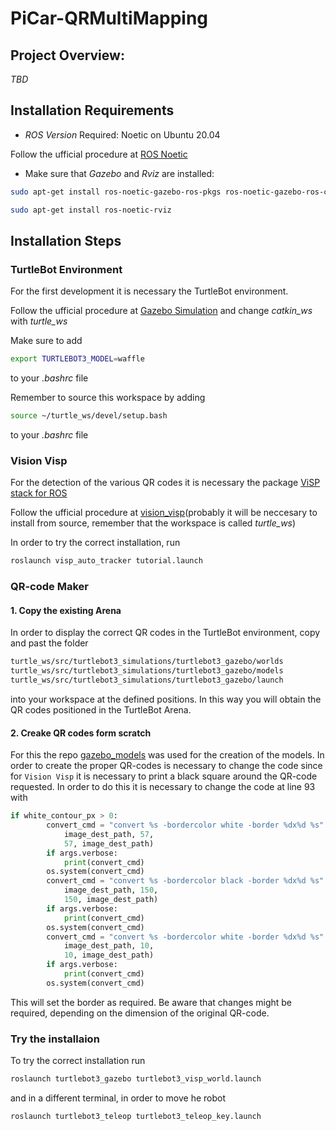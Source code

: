 # PiCar-QRMultiMapping

## Project Overview:

_TBD_

## Installation Requirements

- _ROS Version_ Required: Noetic on Ubuntu 20.04

Follow the ufficial procedure at [ROS Noetic](http://wiki.ros.org/noetic/Installation/Ubuntu)

- Make sure that _Gazebo_ and _Rviz_ are installed:

```bash
sudo apt-get install ros-noetic-gazebo-ros-pkgs ros-noetic-gazebo-ros-control
```

```bash
sudo apt-get install ros-noetic-rviz
```

## Installation Steps

### TurtleBot Environment

For the first development it is necessary the TurtleBot environment.

Follow the ufficial procedure at [Gazebo Simulation](https://emanual.robotis.com/docs/en/platform/turtlebot3/simulation/#gazebo-simulation) and change _catkin_ws_ with _turtle_ws_

Make sure to add

```bash
export TURTLEBOT3_MODEL=waffle
```

to your _.bashrc_ file

Remember to source this workspace by adding

```bash
source ~/turtle_ws/devel/setup.bash
```

to your _.bashrc_ file

### Vision Visp

For the detection of the various QR codes it is necessary the package [ViSP stack for ROS](https://github.com/lagadic/vision_visp/tree/noetic)

Follow the ufficial procedure at [vision_visp](http://wiki.ros.org/vision_visp)(probably it will be neccesary to install from source, remember that the workspace is called _turtle_ws_)

In order to try the correct installation, run

```bash
roslaunch visp_auto_tracker tutorial.launch
```

### QR-code Maker

#### 1. Copy the existing Arena

In order to display the correct QR codes in the TurtleBot environment, copy and past the folder

```bash
turtle_ws/src/turtlebot3_simulations/turtlebot3_gazebo/worlds
turtle_ws/src/turtlebot3_simulations/turtlebot3_gazebo/models
turtle_ws/src/turtlebot3_simulations/turtlebot3_gazebo/launch
```

into your workspace at the defined positions. In this way you will obtain the QR codes positioned in the TurtleBot Arena.

#### 2. Creake QR codes form scratch

For this the repo [gazebo_models](https://github.com/mikaelarguedas/gazebo_models) was used for the creation of the models.
In order to create the proper QR-codes is necessary to change the code since for `Vision Visp` it is necessary to print a black square around the QR-code requested. In order to do this it is necessary to change the code at line 93 with 

```python
if white_contour_px > 0:
        convert_cmd = "convert %s -bordercolor white -border %dx%d %s" % (
            image_dest_path, 57,
            57, image_dest_path)
        if args.verbose:
            print(convert_cmd)
        os.system(convert_cmd)
        convert_cmd = "convert %s -bordercolor black -border %dx%d %s" % (
            image_dest_path, 150,
            150, image_dest_path)
        if args.verbose:
            print(convert_cmd)
        os.system(convert_cmd)
        convert_cmd = "convert %s -bordercolor white -border %dx%d %s" % (
            image_dest_path, 10,
            10, image_dest_path)
        if args.verbose:
            print(convert_cmd)
        os.system(convert_cmd)
```
This will set the border as required. Be aware that changes might be required, depending on the dimension of the original QR-code.

### Try the installaion

To try the correct installation run

```bash
roslaunch turtlebot3_gazebo turtlebot3_visp_world.launch
```

and in a different terminal, in order to move he robot

```bash
roslaunch turtlebot3_teleop turtlebot3_teleop_key.launch
```
